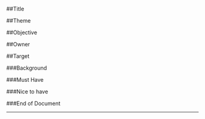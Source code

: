 ##Title

##Theme

##Objective

##Owner

##Target

###Background

###Must Have

###Nice to have



###End of Document

------
